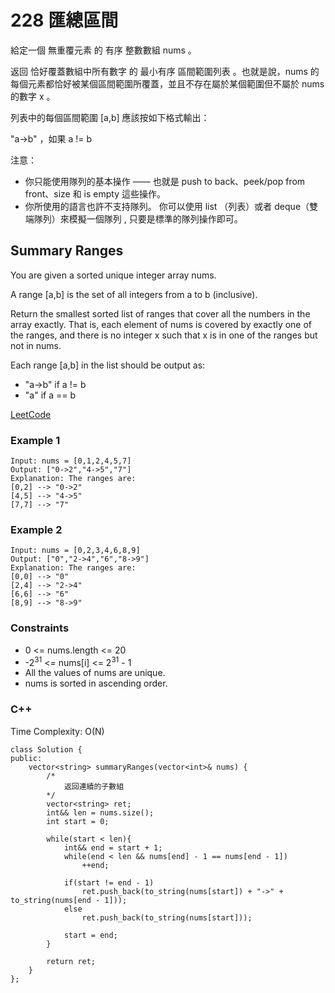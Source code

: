 # 228 匯總區間

給定一個  無重覆元素 的 有序 整數數組 nums 。

返回 恰好覆蓋數組中所有數字 的 最小有序 區間範圍列表 。也就是說，nums 的每個元素都恰好被某個區間範圍所覆蓋，並且不存在屬於某個範圍但不屬於 nums 的數字 x 。

列表中的每個區間範圍 [a,b] 應該按如下格式輸出：

"a->b" ，如果 a != b

注意：

* 你只能使用隊列的基本操作 —— 也就是 push to back、peek/pop from front、size 和 is empty 這些操作。
* 你所使用的語言也許不支持隊列。 你可以使用 list （列表）或者 deque（雙端隊列）來模擬一個隊列 , 只要是標準的隊列操作即可。

## Summary Ranges

You are given a sorted unique integer array nums.

A range [a,b] is the set of all integers from a to b (inclusive).

Return the smallest sorted list of ranges that cover all the numbers in the array exactly. That is, each element of nums is covered by exactly one of the ranges, and there is no integer x such that x is in one of the ranges but not in nums.

Each range [a,b] in the list should be output as:

* "a->b" if a != b
* "a" if a == b
 

[LeetCode](https://leetcode.cn/problems/summary-ranges/)

### Example 1

```
Input: nums = [0,1,2,4,5,7]
Output: ["0->2","4->5","7"]
Explanation: The ranges are:
[0,2] --> "0->2"
[4,5] --> "4->5"
[7,7] --> "7"
```

### Example 2

```
Input: nums = [0,2,3,4,6,8,9]
Output: ["0","2->4","6","8->9"]
Explanation: The ranges are:
[0,0] --> "0"
[2,4] --> "2->4"
[6,6] --> "6"
[8,9] --> "8->9"
```


### Constraints

* 0 <= nums.length <= 20
* -2<sup>31</sup>  <= nums[i] <= 2<sup>31</sup> - 1
* All the values of nums are unique.
* nums is sorted in ascending order.

### C++ 

Time Complexity: O(N)

```
class Solution {
public:
    vector<string> summaryRanges(vector<int>& nums) {
        /*
            返回連續的子數組
        */
        vector<string> ret;
        int&& len = nums.size();
        int start = 0;

        while(start < len){
            int&& end = start + 1;
            while(end < len && nums[end] - 1 == nums[end - 1])
                ++end;
                
            if(start != end - 1)
                ret.push_back(to_string(nums[start]) + "->" + to_string(nums[end - 1]));
            else
                ret.push_back(to_string(nums[start]));

            start = end;
        }

        return ret;
    }
};
```
